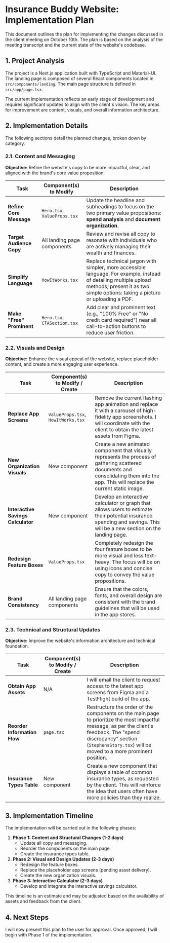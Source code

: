 # Insurance Buddy Website: Implementation Plan

This document outlines the plan for implementing the changes discussed in the client meeting on October 10th. The plan is based on the analysis of the meeting transcript and the current state of the website's codebase.

## 1. Project Analysis

The project is a Next.js application built with TypeScript and Material-UI. The landing page is composed of several React components located in `src/components/landing`. The main page structure is defined in `src/app/page.tsx`.

The current implementation reflects an early stage of development and requires significant updates to align with the client's vision. The key areas for improvement are content, visuals, and overall information architecture.

## 2. Implementation Details

The following sections detail the planned changes, broken down by category.

### 2.1. Content and Messaging

**Objective:** Refine the website's copy to be more impactful, clear, and aligned with the brand's core value proposition.

| Task | Component(s) to Modify | Description |
|---|---|---|
| **Refine Core Message** | `Hero.tsx`, `ValueProps.tsx` | Update the headline and subheadings to focus on the two primary value propositions: **spend analysis** and **document organization**. |
| **Target Audience Copy** | All landing page components | Review and revise all copy to resonate with individuals who are actively managing their wealth and finances. |
| **Simplify Language** | `HowItWorks.tsx` | Replace technical jargon with simpler, more accessible language. For example, instead of detailing multiple upload methods, present it as two simple options: taking a picture or uploading a PDF. |
| **Make "Free" Prominent** | `Hero.tsx`, `CTASection.tsx` | Add clear and prominent text (e.g., "100% Free" or "No credit card required") near all call-to-action buttons to reduce user friction. |

### 2.2. Visuals and Design

**Objective:** Enhance the visual appeal of the website, replace placeholder content, and create a more engaging user experience.

| Task | Component(s) to Modify / Create | Description |
|---|---|---|
| **Replace App Screens** | `ValueProps.tsx`, `HowItWorks.tsx` | Remove the current flashing app animation and replace it with a carousel of high-fidelity app screenshots. I will coordinate with the client to obtain the latest assets from Figma. |
| **New Organization Visuals** | New component | Create a new animated component that visually represents the process of gathering scattered documents and consolidating them into the app. This will replace the current static image. |
| **Interactive Savings Calculator** | New component | Develop an interactive calculator or graph that allows users to estimate their potential insurance spending and savings. This will be a new section on the landing page. |
| **Redesign Feature Boxes** | `ValueProps.tsx` | Completely redesign the four feature boxes to be more visual and less text-heavy. The focus will be on using icons and concise copy to convey the value propositions. |
| **Brand Consistency** | All landing page components | Ensure that the colors, fonts, and overall design are consistent with the brand guidelines that will be used in the app stores. |

### 2.3. Technical and Structural Updates

**Objective:** Improve the website's information architecture and technical foundation.

| Task | Component(s) to Modify / Create | Description |
|---|---|---|
| **Obtain App Assets** | N/A | I will email the client to request access to the latest app screens from Figma and a TestFlight build of the app. |
| **Reorder Information Flow** | `page.tsx` | Restructure the order of the components on the main page to prioritize the most impactful message, as per the client's feedback. The "spend discrepancy" section (`StephensStory.tsx`) will be moved to a more prominent position. |
| **Insurance Types Table** | New component | Create a new component that displays a table of common insurance types, as requested by the client. This will reinforce the idea that users often have more policies than they realize. |

## 3. Implementation Timeline

The implementation will be carried out in the following phases:

1.  **Phase 1: Content and Structural Changes (1-2 days)**
    *   Update all copy and messaging.
    *   Reorder the components on the main page.
    *   Create the insurance types table.
2.  **Phase 2: Visual and Design Updates (2-3 days)**
    *   Redesign the feature boxes.
    *   Replace the placeholder app screens (pending asset delivery).
    *   Create the new organization visuals.
3.  **Phase 3: Interactive Calculator (2-3 days)**
    *   Develop and integrate the interactive savings calculator.

This timeline is an estimate and may be adjusted based on the availability of assets and feedback from the client.

## 4. Next Steps

I will now present this plan to the user for approval. Once approved, I will begin with Phase 1 of the implementation.


